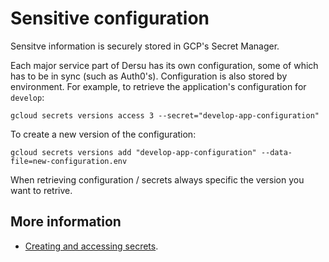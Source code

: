 # Sensitive configuration

Sensitve information is securely stored in GCP's Secret Manager.

Each major service part of Dersu has its own configuration, some of which has to be in sync (such as Auth0's). Configuration is also stored by environment. For example, to retrieve the application's configuration for `develop`:

```
gcloud secrets versions access 3 --secret="develop-app-configuration"
```

To create a new version of the configuration:

```
gcloud secrets versions add "develop-app-configuration" --data-file=new-configuration.env
```

When retrieving configuration / secrets always specific the version you want to retrive. 

## More information
- [Creating and accessing secrets](https://cloud.google.com/secret-manager/docs/creating-and-accessing-secrets).